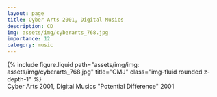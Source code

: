 ```yaml
---
layout: page
title: Cyber Arts 2001, Digital Musics
description: CD
img: assets/img/cyberarts_768.jpg
importance: 12
category: music
---
```


<div class="row">
    <div class="col-sm mt-3 mt-md-0">
        {% include figure.liquid path="assets/img/img: assets/img/cyberarts_768.jpg" title="CMJ" class="img-fluid rounded z-depth-1" %}
    </div>
</div>
<div class="caption">
Cyber Arts 2001, Digital Musics
"Potential Difference" 2001

</div>

